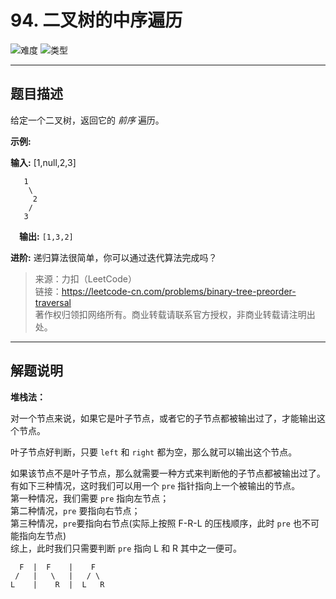# 94. 二叉树的中序遍历

![难度](https://img.shields.io/badge/难度-中等-f0ad4e.svg?logo=leetcode&style=flat)  ![类型](https://img.shields.io/badge/类型-二叉树-violet.svg?style=flat)

---

## 题目描述

给定一个二叉树，返回它的 *前序* 遍历。

**示例:**

**输入:** [1,null,2,3]  

```
   1
    \
     2
    /
   3 
```

&emsp;**输出:** `[1,3,2]`

**进阶:** 递归算法很简单，你可以通过迭代算法完成吗？

> 来源：力扣（LeetCode）  
> 链接：https://leetcode-cn.com/problems/binary-tree-preorder-traversal  
> 著作权归领扣网络所有。商业转载请联系官方授权，非商业转载请注明出处。  

---

## 解题说明

**堆栈法：**

对一个节点来说，如果它是叶子节点，或者它的子节点都被输出过了，才能输出这个节点。  

叶子节点好判断，只要 `left` 和 `right` 都为空，那么就可以输出这个节点。  

如果该节点不是叶子节点，那么就需要一种方式来判断他的子节点都被输出过了。有如下三种情况，这时我们可以用一个 `pre` 指针指向上一个被输出的节点。  
第一种情况，我们需要 `pre` 指向左节点；  
第二种情况，`pre` 要指向右节点；  
第三种情况，`pre`要指向右节点(实际上按照 F-R-L 的压栈顺序，此时 `pre` 也不可能指向左节点)  
综上，此时我们只需要判断 `pre` 指向 L 和 R 其中之一便可。

```
  F  |  F    |    F
 /   |   \   |   / \
L    |    R  |  L   R
```
